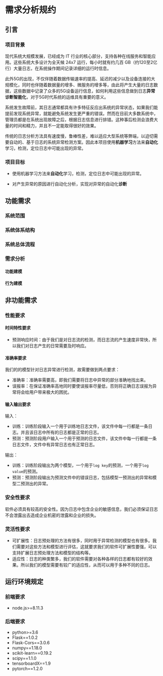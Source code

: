 # 需求分析规约



## 引言



### 项目背景

现代系统大规模发展，已经成为 IT 行业的核心部分，支持各种在线服务和智能应用。这些系统大多设计为全天候 24x7 运行，每小时就有约几百 GB（约120至2亿行）大量日志，在系统操作期间记录详细的运行时信息。

此外5G的出现，不仅伴随着数据传输速率的提高、延迟的减少以及设备连接的大规模化，同时也伴随着数据量的增多、微服务的增多等，由此将产生大量的日志数据，这些数据中记录了众多的5G设备运行信息，如何利用这些信息做到日志**异常诊断智能化**，对于5G时代系统的运维具有重要的意义。

系统发生故障前，其日志通常都具有许多特征反应出系统的异常状态，如果我们能提前发现系统异常，就能避免系统发生更严重的错误。然而在目前大多数系统中，管理员都是在系统出现故障之后，根据日志信息进行排错。这种事后检测会浪费大量的时间和精力，并且不一定能取得很好的效果。

传统的日志分析方法具有速度慢，鲁棒性差，难以适应大型系统等弊端，以迫切需要自动的、基于日志的系统异常检测方案。因此本项目使用**机器学习**方法来**自动化**学习，检测，定位日志中可能出现的异常。



### 项目目标

* 使用机器学习方法来**自动化**学习，检测，定位日志中可能出现的异常。

* 对产生异常的原因进行自动化分析，实现对异常的自动化**诊断**



## 功能需求



### 系统范围



### 系统体系结构



### 系统总体流程



### 需求分析

#### 功能建模

#### 行为建模



## 非功能需求



### 性能要求

#### 时间特性要求

- 预测响应时间：由于我们是对日志流的检测，而日志流的产生速度非常快，所以我们对日志产生的日常需要及时响应。

#### 准确率要求

我们的的模型针对日志异常进行检测，故需要做到两点要求：

- 准确率：准确率需要高，即我们需要将日志中异常的部分准确地找出来。
- 误报率：在保证准确率高地同时要使误报率尽量低，否则将正确日志误报为异常将会给用户带来极大的困扰。

#### 输入输出要求

输入：

- 训练：训练阶段输入一个用于训练地日志文件，该文件中每一行都是一条日志。并且该日志中所有的日志都是正常的日志。
- 预测：预测阶段用户输入一个用于预测的日志文件，该文件中每一行都是一条日志文件，文件中有异常日志也有正常日志。

输出：

- 训练：训练阶段输出为两个模型，一个用于`log key`的预测，一个用于`log value`的预测。
- 预测：预测阶段输出为预测文件中的错误日志，包括模型一预测出的异常和模型二预测出的异常。



### 安全性要求

软件必须具有较高的安全性。因为日志中包含企业的敏感信息，我们必须保证日志不会泄露出去造成企业机密的泄露和企业的损失。



### 灵活性要求

- 可扩展性：日志预处理的方法有很多，同时用于异常检测的模型也有很多。我们需要对这些方法和模型进行评估，这就要求我们的软件可扩展性要强，可以支持扩展日志预处理方法和模型的结构等。
- 适应性：日志的种类繁多，我们的软件需要对各种各样的日志都有较好的效果。所以我们的模型需要有较广的适应性，从而可以用于多种不同的日志。



## 运行环境规定



### 前端要求

- node.js>=8.11.3



### 后端要求

* python>=3.6
* Flask==1.0.2
* Flask-Cors==3.0.6
* numpy==1.18.0
* scikit-learn==0.19.2
* scipy==1.1.0
* tensorboardX==1.9
* pytorch==1.2.0